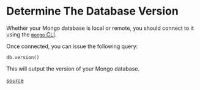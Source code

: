 # Determine The Database Version

Whether your Mongo database is local or remote, you should connect to it using the [`mongo` CLI](https://docs.mongodb.com/manual/mongo/).

Once connected, you can issue the following query:

```
db.version()
```

This will output the version of your Mongo database.

[source](https://docs.mongodb.com/manual/reference/method/db.version/)
